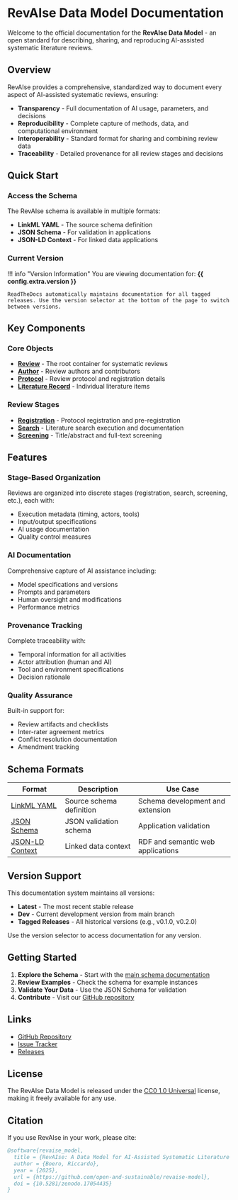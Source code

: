 # RevAIse Data Model Documentation

Welcome to the official documentation for the **RevAIse Data Model** - an open standard for describing, sharing, and reproducing AI-assisted systematic literature reviews.

## Overview

RevAIse provides a comprehensive, standardized way to document every aspect of AI-assisted systematic reviews, ensuring:

- **Transparency** - Full documentation of AI usage, parameters, and decisions
- **Reproducibility** - Complete capture of methods, data, and computational environment
- **Interoperability** - Standard format for sharing and combining review data
- **Traceability** - Detailed provenance for all review stages and decisions

## Quick Start

### Access the Schema

The RevAIse schema is available in multiple formats:

- **LinkML YAML** - The source schema definition
- **JSON Schema** - For validation in applications
- **JSON-LD Context** - For linked data applications

### Current Version

!!! info "Version Information"
    You are viewing documentation for: **{{ config.extra.version }}**
    
    ReadTheDocs automatically maintains documentation for all tagged releases. Use the version selector at the bottom of the page to switch between versions.

## Key Components

### Core Objects

- **[Review](schema/objects/review/)** - The root container for systematic reviews
- **[Author](schema/objects/author/)** - Review authors and contributors
- **[Protocol](schema/objects/protocol/)** - Review protocol and registration details
- **[Literature Record](schema/objects/literature_record/)** - Individual literature items

### Review Stages

- **[Registration](schema/stages/registration/)** - Protocol registration and pre-registration
- **[Search](schema/stages/search/)** - Literature search execution and documentation
- **[Screening](schema/stages/screening/)** - Title/abstract and full-text screening

## Features

### Stage-Based Organization
Reviews are organized into discrete stages (registration, search, screening, etc.), each with:
- Execution metadata (timing, actors, tools)
- Input/output specifications
- AI usage documentation
- Quality control measures

### AI Documentation
Comprehensive capture of AI assistance including:
- Model specifications and versions
- Prompts and parameters
- Human oversight and modifications
- Performance metrics

### Provenance Tracking
Complete traceability with:
- Temporal information for all activities
- Actor attribution (human and AI)
- Tool and environment specifications
- Decision rationale

### Quality Assurance
Built-in support for:
- Review artifacts and checklists
- Inter-rater agreement metrics
- Conflict resolution documentation
- Amendment tracking

## Schema Formats

| Format | Description | Use Case |
|--------|-------------|----------|
| [LinkML YAML](schema/main/) | Source schema definition | Schema development and extension |
| [JSON Schema](api/revaise.schema.json) | JSON validation schema | Application validation |
| [JSON-LD Context](api/context.jsonld) | Linked data context | RDF and semantic web applications |

## Version Support

This documentation system maintains all versions:

- **Latest** - The most recent stable release
- **Dev** - Current development version from main branch
- **Tagged Releases** - All historical versions (e.g., v0.1.0, v0.2.0)

Use the version selector to access documentation for any version.

## Getting Started

1. **Explore the Schema** - Start with the [main schema documentation](schema/main/)
2. **Review Examples** - Check the schema for example instances
3. **Validate Your Data** - Use the JSON Schema for validation
4. **Contribute** - Visit our [GitHub repository](https://github.com/open-and-sustainable/revaise-model)

## Links

- [GitHub Repository](https://github.com/open-and-sustainable/revaise-model)
- [Issue Tracker](https://github.com/open-and-sustainable/revaise-model/issues)
- [Releases](https://github.com/open-and-sustainable/revaise-model/releases)

## License

The RevAIse Data Model is released under the [CC0 1.0 Universal](https://creativecommons.org/publicdomain/zero/1.0/) license, making it freely available for any use.

## Citation

If you use RevAIse in your work, please cite:

```bibtex
@software{revaise_model,
  title = {RevAIse: A Data Model for AI-Assisted Systematic Literature Reviews},
  author = {Boero, Riccardo},
  year = {2025},
  url = {https://github.com/open-and-sustainable/revaise-model},
  doi = {10.5281/zenodo.17054435}
}
```
